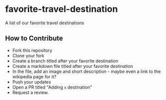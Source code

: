 # favorite-travel-destination
A list of our favorite travel destinations

## How to Contribute
- Fork this repository
- Clone your fork
- Create a branch titled after your favorite destination
- Create a markdown file titled after your favorite destination
- In the file, add an image and short description - maybe even a link to the wikipedia page for it? 
- Push your updates
- Open a PR titled "Adding `x` destination"
- Request a review.
